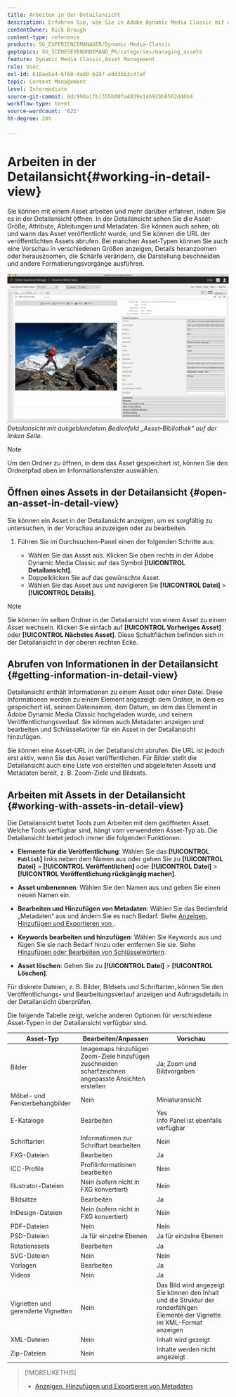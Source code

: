 ```yaml
---
title: Arbeiten in der Detailansicht
description: Erfahren Sie, wie Sie in Adobe Dynamic Media Classic mit der Detailansicht arbeiten.
contentOwner: Rick Brough
content-type: reference
products: SG_EXPERIENCEMANAGER/Dynamic-Media-Classic
geptopics: SG_SCENESEVENONDEMAND_PK/categories/managing_assets
feature: Dynamic Media Classic,Asset Management
role: User
exl-id: 618ae6a4-6f60-4a80-b197-a9d35b3c47af
topic: Content Management
level: Intermediate
source-git-commit: 8dc990a1fb1355b00fa4839e14b92bb6562d40b4
workflow-type: tm+mt
source-wordcount: '621'
ht-degree: 20%

---
```


# Arbeiten in der Detailansicht{#working-in-detail-view}

Sie können mit einem Asset arbeiten und mehr darüber erfahren, indem Sie es in der Detailansicht öffnen. In der Detailansicht sehen Sie die Asset-Größe, Attribute, Ableitungen und Metadaten. Sie können auch sehen, ob und wann das Asset veröffentlicht wurde, und Sie können die URL der veröffentlichten Assets abrufen. Bei manchen Asset-Typen können Sie auch eine Vorschau in verschiedenen Größen anzeigen, Details heranzoomen oder herauszoomen, die Schärfe verändern, die Darstellung beschneiden und andere Formatierungsvorgänge ausführen.

<!-- 

Comment Type: remark
Last Modified By: Rick Brough (rbrough@adobe.com)
Last Modified Date: 2018-06-14T13:52:46.623-0400

<p>as_detail_view_popup.png found in Downloads on local in folder "scene7-images"</p>

 -->

![Detailansicht](/help/using/assets/image_0.img.png)
*Detailansicht mit ausgeblendetem Bedienfeld „Asset-Bibliothek“ auf der linken Seite.*

>[!NOTE]
>
>Um den Ordner zu öffnen, in dem das Asset gespeichert ist, können Sie den Ordnerpfad oben im Informationsfenster auswählen.

## Öffnen eines Assets in der Detailansicht {#open-an-asset-in-detail-view}

Sie können ein Asset in der Detailansicht anzeigen, um es sorgfältig zu untersuchen, in der Vorschau anzuzeigen oder zu bearbeiten.

1. Führen Sie im Durchsuchen-Panel einen der folgenden Schritte aus:

   * Wählen Sie das Asset aus. Klicken Sie oben rechts in der Adobe Dynamic Media Classic auf das Symbol **[!UICONTROL Detailansicht]**.
   * Doppelklicken Sie auf das gewünschte Asset.
   * Wählen Sie das Asset aus und navigieren Sie **[!UICONTROL Datei]** > **[!UICONTROL Details]**.

>[!NOTE]
>
>Sie können im selben Ordner in der Detailansicht von einem Asset zu einem Asset wechseln. Klicken Sie einfach auf **[!UICONTROL Vorheriges Asset]** oder **[!UICONTROL Nächstes Asset]**. Diese Schaltflächen befinden sich in der Detailansicht in der oberen rechten Ecke.

## Abrufen von Informationen in der Detailansicht {#getting-information-in-detail-view}

Detailansicht enthält Informationen zu einem Asset oder einer Datei. Diese Informationen werden zu einem Element angezeigt: dem Ordner, in dem es gespeichert ist, seinem Dateinamen, dem Datum, an dem das Element in Adobe Dynamic Media Classic hochgeladen wurde, und seinem Veröffentlichungsverlauf. Sie können auch Metadaten anzeigen und bearbeiten und Schlüsselwörter für ein Asset in der Detailansicht hinzufügen.

Sie können eine Asset-URL in der Detailansicht abrufen. Die URL ist jedoch erst aktiv, wenn Sie das Asset veröffentlichen. Für Bilder stellt die Detailansicht auch eine Liste von erstellten und abgeleiteten Assets und Metadaten bereit, z. B. Zoom-Ziele und Bildsets.

## Arbeiten mit Assets in der Detailansicht {#working-with-assets-in-detail-view}

Die Detailansicht bietet Tools zum Arbeiten mit dem geöffneten Asset. Welche Tools verfügbar sind, hängt vom verwendeten Asset-Typ ab. Die Detailansicht bietet jedoch immer die folgenden Funktionen:

* **Elemente für die Veröffentlichung**: Wählen Sie das **[!UICONTROL `Publish`]** links neben dem Namen aus oder gehen Sie zu **[!UICONTROL Datei]** > **[!UICONTROL Veröffentlichen]** oder **[!UICONTROL Datei]** > **[!UICONTROL Veröffentlichung rückgängig machen]**.

* **Asset umbenennen**: Wählen Sie den Namen aus und geben Sie einen neuen Namen ein.

* **Bearbeiten und Hinzufügen von Metadaten**: Wählen Sie das Bedienfeld „Metadaten“ aus und ändern Sie es nach Bedarf. Siehe [Anzeigen, Hinzufügen und Exportieren von &#x200B;](/help/using/viewing-adding-exporting-metadata.md).

* **Keywords bearbeiten und hinzufügen**: Wählen Sie Keywords aus und fügen Sie sie nach Bedarf hinzu oder entfernen Sie sie. Siehe [Hinzufügen oder Bearbeiten von Schlüsselwörtern](/help/using/viewing-adding-exporting-metadata.md).

* **Asset löschen**: Gehen Sie zu **[!UICONTROL Datei]** > **[!UICONTROL Löschen]**.

Für diskrete Dateien, z. B. Bilder, Bildsets und Schriftarten, können Sie den Veröffentlichungs- und Bearbeitungsverlauf anzeigen und Auftragsdetails in der Detailansicht überprüfen.

Die folgende Tabelle zeigt, welche anderen Optionen für verschiedene Asset-Typen in der Detailansicht verfügbar sind.

| Asset-Typ | Bearbeiten/Anpassen | Vorschau |
| --- | --- | --- |
| Bilder | Imagemaps hinzufügen<br> Zoom-Ziele hinzufügen<br>zuschneiden<br>scharfzeichnen<br>angepasste Ansichten erstellen | Ja; Zoom und Bildvorgaben |
| Möbel- und Fensterbehangbilder | Nein | Miniaturansicht |
| E-Kataloge | Bearbeiten | Yes<br>Info Panel ist ebenfalls verfügbar |
| Schriftarten | Informationen zur Schriftart bearbeiten | Nein |
| FXG-Dateien | Bearbeiten | Ja |
| ICC-Profile | Profilinformationen bearbeiten | Nein |
| Illustrator-Dateien | Nein (sofern nicht in FXG konvertiert) | Nein |
| Bildsätze | Bearbeiten | Ja |
| InDesign-Dateien | Nein (sofern nicht in FXG konvertiert) | Nein |
| PDF-Dateien | Nein | Nein |
| PSD-Dateien | Ja für einzelne Ebenen | Ja für einzelne Ebenen |
| Rotationssets | Bearbeiten | Ja |
| SVG-Dateien | Nein | Nein |
| Vorlagen | Bearbeiten | Ja |
| Videos | Nein | Ja |
| Vignetten und gerenderte Vignetten | Nein | Das Bild wird angezeigt<br>Sie können den Inhalt und die Struktur der renderfähigen Elemente der Vignette im XML-Format anzeigen |
| XML-Dateien | Nein | Inhalt wird gezeigt |
| Zip-Dateien | Nein | Inhalte werden nicht angezeigt |

>[!MORELIKETHIS]
>
>* [Anzeigen, Hinzufügen und Exportieren von Metadaten](viewing-adding-exporting-metadata.md#viewing_adding_and_exporting_metadata)
